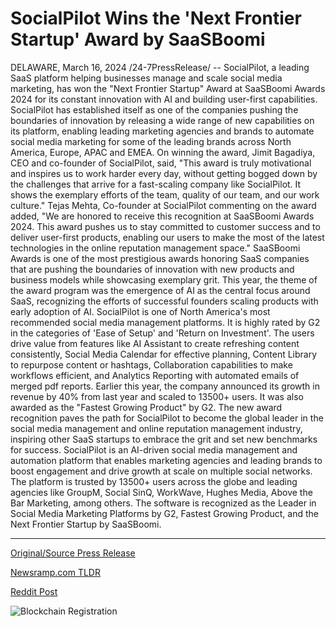 # SocialPilot Wins the 'Next Frontier Startup' Award by SaaSBoomi

DELAWARE, March 16, 2024 /24-7PressRelease/ -- SocialPilot, a leading SaaS platform helping businesses manage and scale social media marketing, has won the "Next Frontier Startup" Award at SaaSBoomi Awards 2024 for its constant innovation with AI and building user-first capabilities.   SocialPilot has established itself as one of the companies pushing the boundaries of innovation by releasing a wide range of new capabilities on its platform, enabling leading marketing agencies and brands to automate social media marketing for some of the leading brands across North America, Europe, APAC and EMEA.   On winning the award, Jimit Bagadiya, CEO and co-founder of SocialPilot, said, "This award is truly motivational and inspires us to work harder every day, without getting bogged down by the challenges that arrive for a fast-scaling company like SocialPilot. It shows the exemplary efforts of the team, quality of our team, and our work culture."  Tejas Mehta, Co-founder at SocialPilot commenting on the award added, "We are honored to receive this recognition at SaaSBoomi Awards 2024. This award pushes us to stay committed to customer success and to deliver user-first products, enabling our users to make the most of the latest technologies in the online reputation management space."  SaaSBoomi Awards is one of the most prestigious awards honoring SaaS companies that are pushing the boundaries of innovation with new products and business models while showcasing exemplary grit.   This year, the theme of the award program was the emergence of AI as the central focus around SaaS, recognizing the efforts of successful founders scaling products with early adoption of AI.  SocialPilot is one of North America's most recommended social media management platforms. It is highly rated by G2 in the categories of 'Ease of Setup' and 'Return on Investment'. The users drive value from features like AI Assistant to create refreshing content consistently, Social Media Calendar for effective planning, Content Library to repurpose content or hashtags, Collaboration capabilities to make workflows efficient, and Analytics Reporting with automated emails of merged pdf reports.  Earlier this year, the company announced its growth in revenue by 40% from last year and scaled to 13500+ users. It was also awarded as the "Fastest Growing Product" by G2.   The new award recognition paves the path for SocialPilot to become the global leader in the social media management and online reputation management industry, inspiring other SaaS startups to embrace the grit and set new benchmarks for success.  SocialPilot is an AI-driven social media management and automation platform that enables marketing agencies and leading brands to boost engagement and drive growth at scale on multiple social networks. The platform is trusted by 13500+ users across the globe and leading agencies like GroupM, Social SinQ, WorkWave, Hughes Media, Above the Bar Marketing, among others. The software is recognized as the Leader in Social Media Marketing Platforms by G2, Fastest Growing Product, and the Next Frontier Startup by SaaSBoomi. 

---

[Original/Source Press Release](https://www.24-7pressrelease.com/press-release/509287/socialpilot-wins-the-next-frontier-startup-award-by-saasboomi)
                    

[Newsramp.com TLDR](None) 



[Reddit Post](https://www.reddit.com/r/AwardsAndRecognition/comments/1bg0gw5/socialpilot_wins_next_frontier_startup_award_at/) 



![Blockchain Registration](https://cdn.newsramp.app/24-7PressRelease/qrcode/243/16/duneC6s4.webp)
